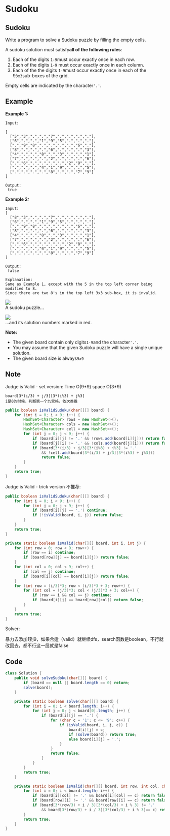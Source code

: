 # Sudoku

## Sudoku

Write a program to solve a Sudoku puzzle by filling the empty cells.

A sudoku solution must satisfy**all of the following rules**:

1. Each of the digits `1-9`must occur exactly once in each row.
2. Each of the digits `1-9` must occur exactly once in each column.
3. Each of the the digits `1-9`must occur exactly once in each of the 9`3x3`sub-boxes of the grid.

Empty cells are indicated by the character`'.'`.

## Example

**Example 1:**

```
Input:

[
  ["5","3",".",".","7",".",".",".","."],
  ["6",".",".","1","9","5",".",".","."],
  [".","9","8",".",".",".",".","6","."],
  ["8",".",".",".","6",".",".",".","3"],
  ["4",".",".","8",".","3",".",".","1"],
  ["7",".",".",".","2",".",".",".","6"],
  [".","6",".",".",".",".","2","8","."],
  [".",".",".","4","1","9",".",".","5"],
  [".",".",".",".","8",".",".","7","9"]
]

Output:
 true
```

**Example 2:**

```
Input:
[
  ["8","3",".",".","7",".",".",".","."],
  ["6",".",".","1","9","5",".",".","."],
  [".","9","8",".",".",".",".","6","."],
  ["8",".",".",".","6",".",".",".","3"],
  ["4",".",".","8",".","3",".",".","1"],
  ["7",".",".",".","2",".",".",".","6"],
  [".","6",".",".",".",".","2","8","."],
  [".",".",".","4","1","9",".",".","5"],
  [".",".",".",".","8",".",".","7","9"]
]

Output:
 false

Explanation:
Same as Example 1, except with the 5 in the top left corner being modified to 8.
Since there are two 8's in the top left 3x3 sub-box, it is invalid.
```

![](https://upload.wikimedia.org/wikipedia/commons/thumb/f/ff/Sudoku-by-L2G-20050714.svg/250px-Sudoku-by-L2G-20050714.svg.png)\
A sudoku puzzle...

![](https://upload.wikimedia.org/wikipedia/commons/thumb/3/31/Sudoku-by-L2G-20050714\_solution.svg/250px-Sudoku-by-L2G-20050714\_solution.svg.png)\
...and its solution numbers marked in red.

**Note:**

* The given board contain only digits`1-9`and the character`'.'`.
* You may assume that the given Sudoku puzzle will have a single unique solution.
* The given board size is always`9x9`

## Note

Judge is Valid - set version: Time O(9\*9) space O(3\*9)

```
board[3*(i/3) + j/3][3*(i%3) + j%3]
i是0的时候，判断第一个九宫格，依次类推
```

```java
public boolean isValidSudoku(char[][] board) {
    for (int i = 0; i < 9; i++) {
        HashSet<Character> rows = new HashSet<>();
        HashSet<Character> cols = new HashSet<>();
        HashSet<Character> cell = new HashSet<>();
        for (int j = 0; j < 9; j++) {
            if (board[i][j] != '.' && !rows.add(board[i][j])) return false;
            if (board[j][i] != '.' && !cols.add(board[j][i])) return false;
            if (board[3*(i/3) + j/3][3*(i%3) + j%3] != '.' 
                && !cell.add(board[3*(i/3) + j/3][3*(i%3) + j%3])) 
                return false;                
        }
    }
    return true;
}
```

Judge is Valid - trick version 不推荐:

```java
public boolean isValidSudoku(char[][] board) {
    for (int i = 0; i < 9; i++) {
        for (int j = 0; j < 9; j++) {
            if (board[i][j] == '.') continue;
            if (!isValid(board, i, j)) return false;
        }
    }
    return true;
}

private static boolean isValid(char[][] board, int i, int j) {
    for (int row = 0; row < 9; row++) {
        if (row == i) continue;
        if (board[row][j] == board[i][j]) return false;
    }
    for (int col = 0; col < 9; col++) {
        if (col == j) continue;
        if (board[i][col] == board[i][j]) return false;
    }
    for (int row = (i/3)*3; row < (i/3)*3 + 3; row++) {
        for (int col = (j/3)*3; col < (j/3)*3 + 3; col++) {
            if (row == i && col == j) continue;
            if (board[i][j] == board[row][col]) return false;
        }
    }
    return true;
}
```

Solver:

暴力去添加1到9，如果合适（valid）就继续dfs，search函数是boolean，不行就改回去，都不行这一层就是false

## Code

```java
class Solution {
    public void solveSudoku(char[][] board) {
        if (board == null || board.length == 0) return;
        solve(board);
    }

    private static boolean solve(char[][] board) {
        for (int i = 0; i < board.length; i++) {
            for (int j = 0; j < board[0].length; j++) {
                if (board[i][j] == '.') {
                    for (char c = '1'; c <= '9'; c++) {
                        if (isValid(board, i, j, c)) {
                            board[i][j] = c;
                            if (solve(board)) return true;
                            else board[i][j] = '.';
                        }
                    }
                    return false;
                }
            }
        }
        return true;
    }

    private static boolean isValid(char[][] board, int row, int col, char c) {
        for (int i = 0; i < board.length; i++) {
            if (board[i][col] != '.' && board[i][col] == c) return false;
            if (board[row][i] != '.' && board[row][i] == c) return false;
            if (board[3*(row/3) + i / 3][3*(col/3) + i % 3] != '.' 
                && board[3*(row/3) + i / 3][3*(col/3) + i % 3]== c) return false; 
        }
        return true;
    }
}
```
